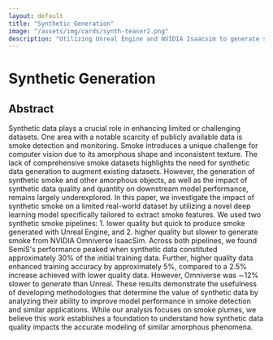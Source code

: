 ```yaml
---
layout: default
title: "Synthetic Generation"
image: "/assets/img/cards/synth-teaser2.png"
description: "Utilizing Unreal Engine and NVIDIA Isaacsim to generate synthetic smoke."
---
```

# Synthetic Generation
## Abstract
Synthetic data plays a crucial role in enhancing limited or challenging datasets. One area with a notable scarcity of publicly available data is smoke detection and monitoring. Smoke introduces a unique challenge for computer vision due to its amorphous shape and inconsistent texture. The lack of comprehensive smoke datasets highlights the need for synthetic data generation to augment existing datasets. However, the generation of synthetic smoke and other amorphous objects, as well as the impact of synthetic data quality and quantity on downstream model performance, remains largely underexplored. In this paper, we investigate the impact of synthetic smoke on a limited real-world dataset by utilizing a novel deep learning model specifically tailored to extract smoke features. We used two synthetic smoke pipelines: 1. lower quality but quick to produce smoke generated with Unreal Engine, and 2. higher quality but slower to generate smoke from NVIDIA Omniverse IsaacSim. Across both pipelines, we found SemiS's performance peaked when synthetic data constituted approximately 30\% of the initial training data. Further, higher quality data enhanced training accuracy by approximately 5\%, compared to a 2.5\% increase achieved with lower quality data. However, Omniverse was $\sim$12\% slower to generate than Unreal. These results demonstrate the usefulness of developing methodologies that determine the value of synthetic data by analyzing their ability to improve model performance in smoke detection and similar applications. While our analysis focuses on smoke plumes, we believe this work establishes a foundation to understand how synthetic data quality impacts the accurate modeling of similar amorphous phenomena.
